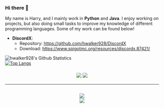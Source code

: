 ### Hi there 👋

My name is Harry, and I mainly work in **Python** and **Java**. I enjoy working on projects, but also doing small tasks to improve my knowledge of different programming languages. Some of my work can be found below!

- **DiscordX**:
    - Repository: https://github.com/hwalker928/DiscordX
    - Download: https://www.spigotmc.org/resources/discordx.87421/
    
<img align="left" alt="hwalker928's Github Statistics" src="https://github-readme-stats.vercel.app/api?username=hwalker928&show_icons=true&hide_border=true&theme=dark&icon_color=00f6ff&count_private=true&include_all_commits=true" /> <br />
[![Top Langs](https://github-readme-stats.vercel.app/api/top-langs/?username=hwalker928)](https://github.com/anuraghazra/github-readme-stats)

<h3 align="center">
  <img src="https://img.shields.io/github/followers/hwalker928?label=Followers&style=for-the-badge&color=lightblue">
  <a href="https://discord.gg/kMBzjGByKj/" alt="Discord">
      <img src="https://img.shields.io/discord/738451951758606336?label=discord&style=for-the-badge&color=lightblue"/>
  </a>
</h3>

<hr>

<h2 align="center">
  <a href="https://github.com/Auxilor">
    <img align="center" src="https://github-readme-stats.vercel.app/api/?username=hwalker928&show_icons=true&theme=cobalt">
  </a>
  <br>
  <a href="https://github.com/Auxilor">
    <img align="center" src="https://github-readme-stats.vercel.app/api/top-langs/?username=hwalker928&layout=compact&theme=cobalt">
  </a>
</h2>
